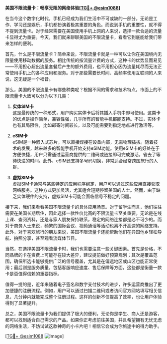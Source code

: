 **美国不限流量卡：畅享无阻的网络体验[[TG💪+ @esim1088](https://t.me/s/esim1088)]**

在当今这个数字化时代，手机已经成为我们生活中不可或缺的一部分。无论是工作、学习还是娱乐，手机都扮演着极其重要的角色。而说到手机的重要性，就不得不提到流量卡。对于经常需要在美国使用手机上网的人来说，选择一款合适的流量卡显得尤为重要。今天，我们就来聊聊美国的不限流量卡，看看它到底能给我们带来怎样的便利。

首先，什么是不限流量卡？简单来说，不限流量卡就是一种可以让你在美国境内无限量使用移动数据的服务。相比传统的按流量计费的方式，这种卡的优势显而易见——不用担心超出流量套餐后产生的额外费用，也不用担心因为流量耗尽而无法正常使用手机上的各种应用和服务。对于那些需要长时间、高频率使用互联网的人来说，这无疑是一个福音。

那么，美国的不限流量卡有哪些种类呢？根据不同的需求和技术特点，市面上的不限流量卡大致可以分为以下几类：

1. **实体SIM卡**  
   这是最传统的一种形式，用户购买实体卡后将其插入手机中即可使用。这类卡的优点是操作简单，兼容性强，几乎所有的智能手机都能支持。不过，实体卡也有其局限性，比如邮寄时间较长，以及可能需要到指定地点进行激活等。

2. **eSIM卡**  
   eSIM是一种嵌入式芯片，可以直接焊接在设备内部，无需物理插拔。随着技术的发展，越来越多的智能手机开始支持eSIM功能。使用eSIM卡的好处在于方便快捷，用户只需通过运营商提供的二维码或链接即可完成激活，省去了等待快递的时间。此外，eSIM还支持多号码切换，非常适合经常跨国旅行的人群。

3. **虚拟SIM卡**  
   虚拟SIM卡通常与某些特定的应用程序绑定，用户可以通过这些应用直接获取网络服务。这种方式更加灵活，尤其适合短期停留美国的人士。然而，由于缺乏实体硬件的支持，虚拟SIM卡可能会面临信号不稳定的问题。

接下来，我们来看看美国不限流量卡的具体应用场景。对于留学生而言，他们往往需要在美国长期居住，因此选择一款性价比高的不限流量卡至关重要。无论是在线上课、查阅资料，还是与家人朋友保持联系，稳定的网络连接都是必不可少的。而对于商务人士来说，频繁的国际会议、视频通话等活动也离不开高速的网络支持。此外，对于喜欢旅行的朋友来说，美国不限流量卡还能帮助他们在异国他乡轻松导航、拍照分享，甚至观看流媒体节目。

当然，在选择美国不限流量卡时，我们也需要注意一些关键因素。首先是价格，不同品牌的卡在资费上可能存在较大差异，建议提前做好预算规划；其次是覆盖范围，确保所选卡能够提供广泛的信号覆盖，尤其是在偏远地区或山区也能正常使用；最后则是服务质量，包括客服响应速度、售后保障等方面，这些都是衡量一款卡是否值得信赖的重要指标。

值得一提的是，近年来随着电子签名和数字支付技术的进步，许多运营商推出了更加便捷的注册流程。例如，用户可以通过扫描二维码或者访问官方网站填写相关信息，几分钟内就能完成整个注册过程。这样的创新不仅提高了效率，也让用户体验得到了显著提升。

总之，美国不限流量卡为我们提供了极大的便利，无论你是学生、商人还是游客，都可以找到适合自己需求的产品。如果你正考虑前往美国，并且希望拥有无忧无虑的网络生活，不妨试试这款神奇的小卡片吧！相信它会成为你旅途中的得力助手。

[[TG💪+ @esim1088](https://t.me/s/esim1088) ![Image](https://i.postimg.cc/4NQfJmqS/Snipaste-2025-05-13-00-14-12.png)]